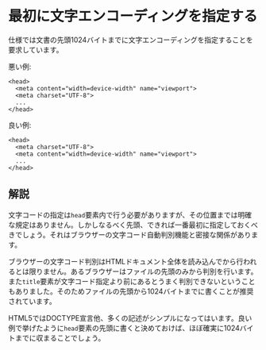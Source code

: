 # 最初に文字エンコーディングを指定する

仕様では文書の先頭1024バイトまでに文字エンコーディングを指定することを要求しています。

悪い例:

    <head>
      <meta content="width=device-width" name="viewport">
      <meta charset="UTF-8">
      ...
    </head>

良い例:

    <head>
      <meta charset="UTF-8">
      <meta content="width=device-width" name="viewport">
      ...
    </head>


## 解説

文字コードの指定は`head`要素内で行う必要がありますが、その位置までは明確な規定はありません。しかしなるべく先頭、できれば一番最初に指定しておくべきでしょう。それはブラウザーの文字コード自動判別機能と密接な関係があります。

ブラウザーの文字コード判別はHTMLドキュメント全体を読み込んでから行われるとは限りません。あるブラウザーはファイルの先頭のみから判別を行います。また`title`要素が文字コード指定より前にあるとうまく判別できないということもありました。そのためファイルの先頭から1024バイトまでに書くことが推奨されています。

HTML5ではDOCTYPE宣言他、多くの記述がシンプルになってはいます。良い例で挙げたように`head`要素の先頭に書くと決めておけば、ほぼ確実に1024バイトまでに収まることでしょう。
